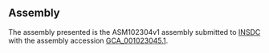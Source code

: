 

Assembly
--------

The assembly presented is the ASM102304v1 assembly submitted to
[INSDC](http://www.insdc.org) with the assembly accession
[GCA\_001023045.1](http://www.ebi.ac.uk/ena/data/view/GCA_001023045.1).
